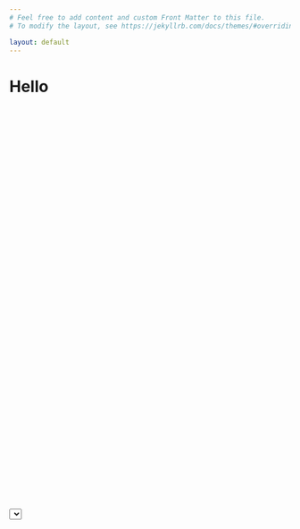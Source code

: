 ```yaml
---
# Feel free to add content and custom Front Matter to this file.
# To modify the layout, see https://jekyllrb.com/docs/themes/#overriding-theme-defaults

layout: default
---
```

# Hello


<svg id="chart0" width="1000px" height="700px"></svg> 
<svg id="chart1" width="1000px" height="700px"></svg> 

<select id="selectButton"></select>
<svg id="charti" width="1000px" height="700px"></svg> 
<script>
    scatterPlot("js/all_queries_domains_with_ranks_and_snapshots.csv", "#chart0", "h1 Word Count");
    plot("js/all_queries_domains_with_ranks_and_snapshots.csv", "#chart1", "h1 Word Count");
    filter();
    update("js/all_queries_domains_with_ranks_and_snapshots.csv", 1)
</script>